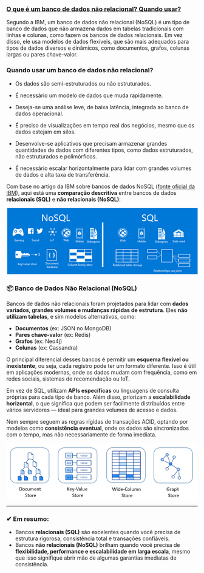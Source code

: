 

### [O que é um banco de dados não relacional? Quando usar?](https://www.ibm.com/br-pt/think/topics/nosql-databases)

Segundo a IBM, um banco de dados não relacional (NoSQL) é um tipo de banco de dados que não armazena dados em tabelas tradicionais com linhas e colunas, como fazem os bancos de dados relacionais. Em vez disso, ele usa modelos de dados flexíveis, que são mais adequados para tipos de dados diversos e dinâmicos, como documentos, grafos, colunas largas ou pares chave-valor.

### Quando usar um banco de dados não relacional?

* Os dados são semi-estruturados ou não estruturados.
* É necessário um modelo de dados que muda rapidamente.

* Deseja-se uma análise leve, de baixa latência, integrada ao banco de dados operacional.
* É preciso de visualizações em tempo real dos negócios, mesmo que os dados estejam em silos.
* Desenvolve-se aplicativos que precisam armazenar grandes quantidades de dados com diferentes tipos, como dados estruturados, não estruturados e polimórficos.
* É necessário escalar horizontalmente para lidar com grandes volumes de dados e alta taxa de transferência.


Com base no artigo da IBM sobre bancos de dados NoSQL ([fonte oficial da IBM](https://www.ibm.com/br-pt/think/topics/nosql-databases)), aqui está uma **comparação descritiva** entre bancos de dados **relacionais (SQL)** e **não relacionais (NoSQL)**:

![alt text](image-5.png)


### 📦 Banco de Dados Não Relacional (NoSQL)

Bancos de dados não relacionais foram projetados para lidar com **dados variados, grandes volumes e mudanças rápidas de estrutura**. Eles **não utilizam tabelas**, e sim modelos alternativos, como:

- **Documentos** (ex: JSON no MongoDB)
- **Pares chave-valor** (ex: Redis)
- **Grafos** (ex: Neo4j)
- **Colunas** (ex: Cassandra)

O principal diferencial desses bancos é permitir um **esquema flexível ou inexistente**, ou seja, cada registro pode ter um formato diferente. Isso é útil em aplicações modernas, onde os dados mudam com frequência, como em redes sociais, sistemas de recomendação ou IoT.

Em vez de SQL, utilizam **APIs específicas** ou linguagens de consulta próprias para cada tipo de banco. Além disso, priorizam a **escalabilidade horizontal**, o que significa que podem ser facilmente distribuídos entre vários servidores — ideal para grandes volumes de acesso e dados.

Nem sempre seguem as regras rígidas de transações ACID, optando por modelos como **consistência eventual**, onde os dados são sincronizados com o tempo, mas não necessariamente de forma imediata.

![alt text](image-4.png)

---

### ✔ Em resumo:

- Bancos **relacionais (SQL)** são excelentes quando você precisa de estrutura rigorosa, consistência total e transações confiáveis.
- Bancos **não relacionais (NoSQL)** brilham quando você precisa de **flexibilidade, performance e escalabilidade em larga escala**, mesmo que isso signifique abrir mão de algumas garantias imediatas de consistência.



